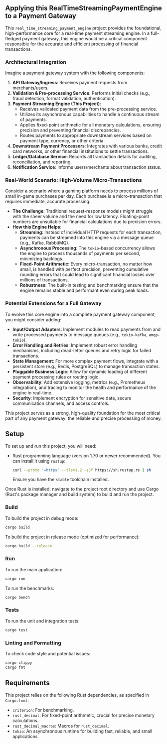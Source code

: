 ## Applying this RealTimeStreamingPaymentEngine to a Payment Gateway

This `real_time_streaming_payment_engine` project provides the foundational, high-performance core for a real-time payment streaming engine. In a full-fledged payment gateway, this engine would be a critical component responsible for the accurate and efficient processing of financial transactions.

### Architectural Integration

Imagine a payment gateway system with the following components:

1.  **API Gateway/Ingress**: Receives payment requests from merchants/users.
2.  **Validation & Pre-processing Service**: Performs initial checks (e.g., fraud detection, format validation, authentication).
3.  **Payment Streaming Engine (This Project)**:
    *   Receives validated payment data from the pre-processing service.
    *   Utilizes its asynchronous capabilities to handle a continuous stream of payments.
    *   Applies fixed-point arithmetic for all monetary calculations, ensuring precision and preventing financial discrepancies.
    *   Routes payments to appropriate downstream services based on payment type, currency, or other criteria.
4.  **Downstream Payment Processors**: Integrates with various banks, credit card networks, or other financial institutions to settle transactions.
5.  **Ledger/Database Service**: Records all transaction details for auditing, reconciliation, and reporting.
6.  **Notification Service**: Informs users/merchants about transaction status.

### Real-World Scenario: High-Volume Micro-Transactions

Consider a scenario where a gaming platform needs to process millions of small in-game purchases per day. Each purchase is a micro-transaction that requires immediate, accurate processing.

*   **The Challenge**: Traditional request-response models might struggle with the sheer volume and the need for low latency. Floating-point numbers are unsuitable for financial calculations due to precision errors.
*   **How this Engine Helps**:
    *   **Streaming**: Instead of individual HTTP requests for each transaction, payments can be streamed into this engine via a message queue (e.g., Kafka, RabbitMQ).
    *   **Asynchronous Processing**: The `tokio`-based concurrency allows the engine to process thousands of payments per second, minimizing backlogs.
    *   **Fixed-Point Arithmetic**: Every micro-transaction, no matter how small, is handled with perfect precision, preventing cumulative rounding errors that could lead to significant financial losses over millions of transactions.
    *   **Robustness**: The built-in testing and benchmarking ensure that the engine remains stable and performant even during peak loads.

### Potential Extensions for a Full Gateway

To evolve this core engine into a complete payment gateway component, you might consider adding:

*   **Input/Output Adapters**: Implement modules to read payments from and write processed payments to message queues (e.g., `tokio-kafka`, `amqp-tokio`).
*   **Error Handling and Retries**: Implement robust error handling mechanisms, including dead-letter queues and retry logic for failed transactions.
*   **State Management**: For more complex payment flows, integrate with a persistent store (e.g., Redis, PostgreSQL) to manage transaction states.
*   **Pluggable Business Logic**: Allow for dynamic loading of different payment processing rules or routing logic.
*   **Observability**: Add extensive logging, metrics (e.g., Prometheus integration), and tracing to monitor the health and performance of the engine in real-time.
*   **Security**: Implement encryption for sensitive data, secure communication channels, and access controls.

This project serves as a strong, high-quality foundation for the most critical part of any payment gateway: the reliable and precise processing of money.

## Setup

To set up and run this project, you will need:

*   Rust programming language (version 1.70 or newer recommended). You can install it using `rustup`:
    ```bash
    curl --proto '=https' --tlsv1.2 -sSf https://sh.rustup.rs | sh
    ```
    Ensure you have the `stable` toolchain installed.

Once Rust is installed, navigate to the project root directory and use Cargo (Rust's package manager and build system) to build and run the project.

### Build

To build the project in debug mode:

```bash
cargo build
```

To build the project in release mode (optimized for performance):

```bash
cargo build --release
```

### Run

To run the main application:

```bash
cargo run
```

To run the benchmarks:

```bash
cargo bench
```

### Tests

To run the unit and integration tests:

```bash
cargo test
```

### Linting and Formatting

To check code style and potential issues:

```bash
cargo clippy
cargo fmt
```

## Requirements

This project relies on the following Rust dependencies, as specified in `Cargo.toml`:

*   `criterion`: For benchmarking.
*   `rust_decimal`: For fixed-point arithmetic, crucial for precise monetary calculations.
*   `rust_decimal_macros`: Macros for `rust_decimal`.
*   `tokio`: An asynchronous runtime for building fast, reliable, and small applications.